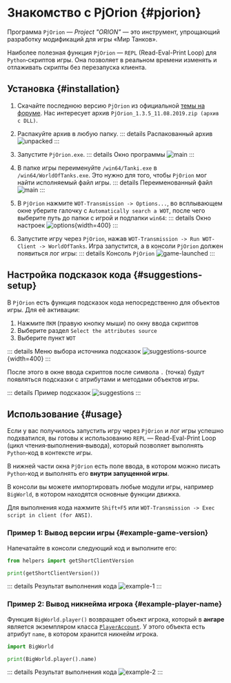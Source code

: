 # Знакомство с PjOrion {#pjorion}

Программа `PjOrion` — *Project "ORION"* — это инструмент, упрощающий разработку модификаций для игры «Мир Танков».

Наиболее полезная функция `PjOrion` — `REPL` (Read-Eval-Print Loop) для `Python`‑скриптов игры. Она позволяет в реальном времени изменять и отлаживать скрипты без перезапуска клиента.

## Установка {#installation}
1. Скачайте последнюю версию `PjOrion` из официальной [темы на форуме](https://koreanrandom.com/forum/topic/15280-pjorion-редактирование-компиляция-декомпиляция-обфускация-модов-версия-135-дата-11082019/). Нас интересует архив `PjOrion_1.3.5_11.08.2019.zip (архив с DLL)`.

2. Распакуйте архив в любую папку.
::: details Распакованный архив
![unpacked](./assets/unpacked.png)
:::

3. Запустите `PjOrion.exe`.
::: details Окно программы
![main](./assets/main-window.png)
:::

4. В папке игры переименуйте `/win64/Tanki.exe` в `/win64/WorldOfTanks.exe`. Это нужно для того, чтобы `PjOrion` мог найти исполняемый файл игры.
::: details Переименованный файл
![main](./assets/wotexe.png)
:::

5. В `PjOrion` нажмите `WOT-Transmission -> Options...`, во всплывающем окне уберите галочку с `Automatically search a WOT`, после чего выберите путь до папки с игрой и подпапки `win64`:
::: details Окно настроек
![options](./assets/options.png){width=400}
:::

6. Запустите игру через `PjOrion`, нажав `WOT-Transmission -> Run WOT-Client -> WorldOfTanks`. Игра запустится, а в консоли `PjOrion` должен появиться лог игры:
::: details Консоль `PjOrion`
![game-launched](./assets/game-launched.png)
:::

## Настройка подсказок кода {#suggestions-setup}
В `PjOrion` есть функция подсказок кода непосредственно для объектов игры. Для её активации:
1. Нажмите `ПКМ` (правую кнопку мыши) по окну ввода скриптов
2. Выберите раздел `Select the attributes source`
3. Выберите пункт `WOT`

::: details Меню выбора источника подсказок
![suggestions-source](./assets/wot-suggestions.png){width=400}
:::

После этого в окне ввода скриптов после символа `.` (точка) будут появляться подсказки с атрибутами и методами объектов игры.

::: details Пример подсказок
![suggestions](./assets/suggestions.png)
:::


## Использование {#usage}

Если у вас получилось запустить игру через `PjOrion` и лог игры успешно подхватился, вы готовы к использованию `REPL` — Read-Eval-Print Loop (цикл чтения‑выполнения‑вывода), который позволяет выполнять `Python`‑код в контексте игры.

В нижней части окна `PjOrion` есть поле ввода, в котором можно писать `Python`‑код и выполнять его **внутри запущенной игры**.

В консоли вы можете импортировать любые модули игры, например `BigWorld`, в котором находятся основные функции движка.

Для выполнения кода нажмите `Shift+F5` или `WOT-Transmission -> Exec script in client (for ANSI)`.

### Пример 1: Вывод версии игры {#example-game-version}
Напечатайте в консоли следующий код и выполните его:

```python [PjOrion]
from helpers import getShortClientVersion

print(getShortClientVersion())
```

::: details Результат выполнения кода
![example-1](./assets/example-1.png)
:::

### Пример 2: Вывод никнейма игрока {#example-player-name}

Функция `BigWorld.player()` возвращает объект игрока, который в **ангаре** является экземпляром класса [`PlayerAccount`](https://github.com/izeberg/wot-src/blob/709a8c2b9ede8a7515b45b92bdc2d3eacf14f784/sources/res/scripts/client/Account.py#L130). У этого объекта есть атрибут `name`, в котором хранится никнейм игрока.

```python [PjOrion]
import BigWorld

print(BigWorld.player().name)
```

::: details Результат выполнения кода
![example-2](./assets/example-2.png)
:::
